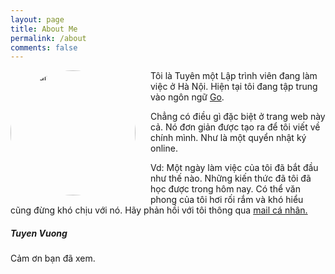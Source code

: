 ```yaml
---
layout: page
title: About Me
permalink: /about
comments: false
---
```


<div class="row justify-content-between">
<div class="col-md-8 pr-5">

<img class="shadow-lg" style="margin-right: 24px;border-radius: 50%;" src="{{site.baseurl}}/assets/images/avatar.jpg" alt="avatar" width="200" align="left"/>

<p class="lead">Tôi là Tuyên một Lập trình viên đang làm việc ở Hà Nội. Hiện tại tôi đang tập trung vào ngôn ngữ <a href="https://golang.org/">Go</a>.</p>

<p class="lead">Chẳng có điều gì đặc biệt ở trang web này cả. Nó đơn giản được tạo ra để tôi viết về chính mình. Như là một quyển nhật ký online.</p>
<p class="lead">Vd: Một ngày làm việc của tôi đã bắt đầu như thế nào. Những kiến thức đã tôi đã học được trong hôm nay. Có thể văn phong của tôi hơi rối rắm và khó hiểu cũng đừng khó chịu với nó. Hãy phản hồi với tôi thông qua <a href="mailto:tuyenvq.cntt@gmail.com">mail cá nhân.</a></p>

</div>

<div class="col-md-4">

<div class="sticky-top sticky-top-80">
<h5>Tuyen Vuong</h5>

<p>Cảm ơn bạn đã xem.</p>

</div>
</div>
</div>
